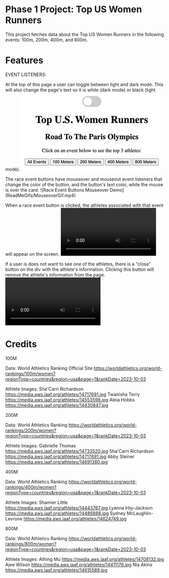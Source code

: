# Phase 1 Project: Top US Women Runners

This project fetches data about the Top US Women Runners in the following events: 100m, 200m, 400m, and 800m.

# Features 
EVENT LISTENERS:

At the top of this page a user can toggle between light and dark mode. This will also change the page's text so it is white (dark mode) or black (light mode).
![Toggle Demo](ReadMeGifs/ToggleGif.gif)

The race event buttons have mouseover and mouseout event listeners that change the color of the button, and the button's text color, while the mouse is over the card.
![Race Event Buttons Mouseover Demo] (ReadMeGifs/MouseoverGif.mp4)

When a race event button is clicked, the athletes associated with that event will appear on the screen.
<video src="ReadMeGifs/ButtonListenerGif.mp4" controls title="Title"></video>

If a user is does not want to see one of the athletes, there is a "close" button on the div with the athlete's information. Clicking this button will remove the athlete's information from the page.
<video src="ReadMeGifs/CloseBtnGif.mp4" controls title="Title"></video>

# Credits

100M

Data: World Athletics Ranking Official Site https://worldathletics.org/world-rankings/100m/women?regionType=countries&region=usa&page=1&rankDate=2023-10-03

Athlete Images: 
Sha'Carri Richardson https://media.aws.iaaf.org/athletes/14717691.jpg
Twanisha Terry https://media.aws.iaaf.org/athletes/14553598.jpg
Aleia Hobbs https://media.aws.iaaf.org/athletes/14430847.jpg


200M

Data: World Athletics Ranking https://worldathletics.org/world-rankings/200m/women?regionType=countries&region=usa&page=1&rankDate=2023-10-03

Athlete Images: 
Gabrielle Thomas https://media.aws.iaaf.org/athletes/14733520.jpg
Sha'Carri Richardson https://media.aws.iaaf.org/athletes/14717691.jpg
Abby Steiner https://media.aws.iaaf.org/athletes/14691380.jpg


400M

Data: World Athletics Ranking https://worldathletics.org/world-rankings/400m/women?regionType=countries&region=usa&page=1&rankDate=2023-10-03

Athlete Images: 
Shamier Little https://media.aws.iaaf.org/athletes/14443767.jpg
Lyanna Irby-Jackson https://media.aws.iaaf.org/athletes/14486888.jpg
Sydney McLaughlin-Levrone https://media.aws.iaaf.org/athletes/14624749.jpg


800M

Data: World Athletics Ranking https://worldathletics.org/world-rankings/800m/women?regionType=countries&region=usa&page=1&rankDate=2023-10-03

Athlete Images: 
Athing Mu https://media.aws.iaaf.org/athletes/14708132.jpg
Ajee Wilson https://media.aws.iaaf.org/athletes/14411176.jpg
Nia Akins https://media.aws.iaaf.org/athletes/14615589.jpg


